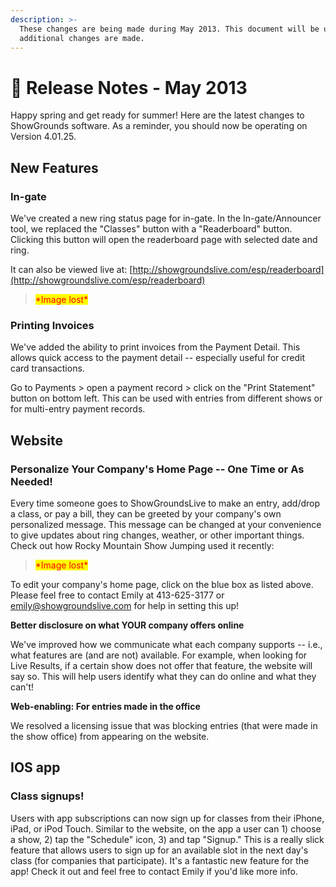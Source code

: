 ```yaml
---
description: >-
  These changes are being made during May 2013. This document will be updated as
  additional changes are made.
---
```


# 📓 Release Notes - May 2013

Happy spring and get ready for summer! Here are the latest changes to ShowGrounds software. As a reminder, you should now be operating on Version 4.01.25.

## New Features

### In-gate

We've created a new ring status page for in-gate. In the In-gate/Announcer tool, we replaced the "Classes" button with a "Readerboard" button. Clicking this button will open the readerboard page with selected date and ring.

It can also be viewed live at: [http://showgroundslive.com/esp/readerboard](http://showgroundslive.com/esp/readerboard)

> <mark style="color:red;">\*Image lost\*</mark>

### Printing Invoices

We've added the ability to print invoices from the Payment Detail. This allows quick access to the payment detail -- especially useful for credit card transactions.

Go to Payments > open a payment record > click on the "Print Statement" button on bottom left. This can be used with entries from different shows or for multi-entry payment records.

## Website

### Personalize Your Company's Home Page -- One Time or As Needed!

Every time someone goes to ShowGroundsLive to make an entry, add/drop a class, or pay a bill, they can be greeted by your company's own personalized message. This message can be changed at your convenience to give updates about ring changes, weather, or other important things. Check out how Rocky Mountain Show Jumping used it recently:

> <mark style="color:red;">\*Image lost\*</mark>

To edit your company's home page, click on the blue box as listed above. Please feel free to contact Emily at 413-625-3177 or emily@showgroundslive.com for help in setting this up!

**Better disclosure on what YOUR company offers online**

We've improved how we communicate what each company supports -- i.e., what features are (and are not) available. For example, when looking for Live Results, if a certain show does not offer that feature, the website will say so. This will help users identify what they can do online and what they can't!

**Web-enabling: For entries made in the office**

We resolved a licensing issue that was blocking entries (that were made in the show office) from appearing on the website.

## IOS app

### Class signups!

Users with app subscriptions can now sign up for classes from their iPhone, iPad, or iPod Touch. Similar to the website, on the app a user can 1) choose a show, 2) tap the "Schedule" icon, 3) and tap "Signup." This is a really slick feature that allows users to sign up for an available slot in the next day's class (for companies that participate). It's a fantastic new feature for the app! Check it out and feel free to contact Emily if you'd like more info.

